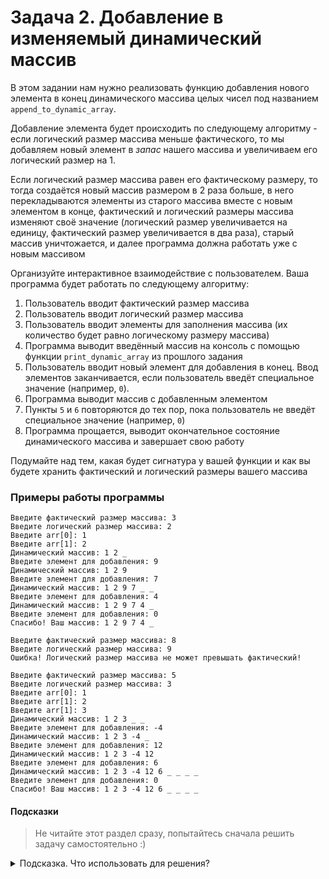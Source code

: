 # Задача 2. Добавление в изменяемый динамический массив
В этом задании нам нужно реализовать функцию добавления нового элемента в конец динамического массива целых чисел под названием `append_to_dynamic_array`.

Добавление элемента будет происходить по следующему алгоритму - если логический размер массива меньше фактического, то мы добавляем новый элемент в *запас* нашего массива и увеличиваем его логический размер на 1.

Если логический размер массива равен его фактическому размеру, то тогда создаётся новый массив размером в 2 раза больше, в него перекладываются элементы из старого массива вместе с новым элементом в конце, фактический и логический размеры массива изменяют своё значение (логический размер увеличивается на единицу, фактический размер увеличивается в два раза), старый массив уничтожается, и далее программа должна работать уже с новым массивом

Организуйте интерактивное взаимодействие с пользователем. Ваша программа будет работать по следующему алгоритму:
1. Пользователь вводит фактический размер массива
2. Пользователь вводит логический размер массива
3. Пользователь вводит элементы для заполнения массива (их количество будет равно логическому размеру массива)
4. Программа выводит введённый массив на консоль с помощью функции `print_dynamic_array` из прошлого задания
5. Пользователь вводит новый элемент для добавления в конец. Ввод элементов заканчивается, если пользователь введёт специальное значение (например, `0`).
6. Программа выводит массив с добавленным элементом
7. Пункты `5` и `6` повторяются до тех пор, пока пользователь не введёт специальное значение (например, `0`)
8. Программа прощается, выводит окончательное состояние динамического массива и завершает свою работу

Подумайте над тем, какая будет сигнатура у вашей функции и как вы будете хранить фактический и логический размеры вашего массива

### Примеры работы программы

```
Введите фактичеcкий размер массива: 3
Введите логический размер массива: 2
Введите arr[0]: 1
Введите arr[1]: 2
Динамический массив: 1 2 _
Введите элемент для добавления: 9
Динамический массив: 1 2 9
Введите элемент для добавления: 7
Динамический массив: 1 2 9 7 _ _
Введите элемент для добавления: 4
Динамический массив: 1 2 9 7 4 _
Введите элемент для добавления: 0
Спасибо! Ваш массив: 1 2 9 7 4 _
```

```
Введите фактичеcкий размер массива: 8
Введите логический размер массива: 9
Ошибка! Логический размер массива не может превышать фактический!
```

```
Введите фактичеcкий размер массива: 5
Введите логический размер массива: 3
Введите arr[0]: 1
Введите arr[1]: 2
Введите arr[1]: 3
Динамический массив: 1 2 3 _ _
Введите элемент для добавления: -4
Динамический массив: 1 2 3 -4 _
Введите элемент для добавления: 12
Динамический массив: 1 2 3 -4 12
Введите элемент для добавления: 6
Динамический массив: 1 2 3 -4 12 6 _ _ _ _
Введите элемент для добавления: 0
Спасибо! Ваш массив: 1 2 3 -4 12 6 _ _ _ _
```
#### Подсказки

> Не читайте этот раздел сразу, попытайтесь сначала решить задачу самостоятельно :)

<details>

<summary>Подсказка. Что использовать для решения?</summary>

Для создания динамического массива целых чисел заданного размера используйте оператор `new int[]`

Функция `append_to_dynamic_array` должна изменять не только переданный ей массив, но и логический, а также иногда фактический размер этого массива. Этого можно добиться двумя путями: хранить логический и фактический размеры массива как глобальные переменные или передавать их в функцию по ссылке (или по указателю). Второй вариант предпочтительнее, потому что глобальные переменные - зло :)

Кроме того, функция `append_to_dynamic_array` иногда будет создавать новый массив вместо старого, когда размера старого уже не хватит. Поэтому она должна дать возможность пользователю этой функции узнать адрес нового массива, а значит, должна возвращать указатель на массив, с которым ведётся работа. Если создание нового массива не потребовалось, то возвращается указатель на старый массив

</details>